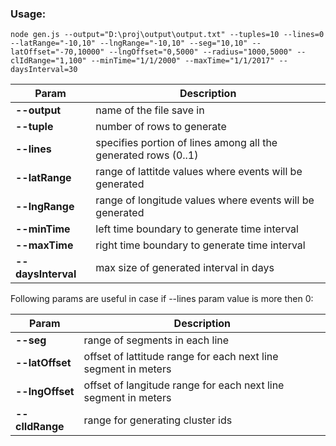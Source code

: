 ### **Usage:**

`node gen.js --output="D:\proj\output\output.txt" --tuples=10 --lines=0 --latRange="-10,10" --lngRange="-10,10" --seg="10,10" --latOffset="-70,10000" --lngOffset="0,5000" --radius="1000,5000" --clIdRange="1,100" --minTime="1/1/2000" --maxTime="1/1/2017" --daysInterval=30`

**Param**|**Description**
------------ | -------------
**--output**|name of the file save in
**--tuple**|number of rows to generate
**--lines**|specifies portion of lines among all the generated rows (0..1)
**--latRange**|range of lattitde values where events will be generated
**--lngRange**|range of longitude values where events will be generated
**--minTime**|left time boundary to generate time interval
**--maxTime**|right time boundary to generate time interval
**--daysInterval**|max size of generated interval in days

Following params are useful in case if --lines param value is more then 0:

**Param**|**Description**
------------ | -------------
**--seg**|range of segments in each line
**--latOffset**|offset of lattitude range for each next line segment in meters
**--lngOffset**|offset of langitude range for each next line segment in meters
**--clIdRange**|range for generating cluster ids
